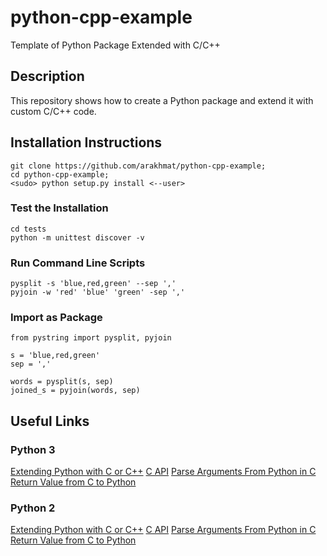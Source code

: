 # python-cpp-example
Template of Python Package Extended with C/C++

## Description
This repository shows how to create a Python package and extend it with custom C/C++ code.

## Installation Instructions
```
git clone https://github.com/arakhmat/python-cpp-example;
cd python-cpp-example;
<sudo> python setup.py install <--user>
```
### Test the Installation
```
cd tests
python -m unittest discover -v
```
### Run Command Line Scripts
```
pysplit -s 'blue,red,green' --sep ','
pyjoin -w 'red' 'blue' 'green' -sep ','
```
### Import as Package
```
from pystring import pysplit, pyjoin

s = 'blue,red,green'
sep = ','

words = pysplit(s, sep)
joined_s = pyjoin(words, sep)
```

## Useful Links
### Python 3
[Extending Python with C or C++](https://docs.python.org/3/extending/extending.html)
[C API](https://docs.python.org/3/c-api/)
[Parse Arguments From Python in C](https://docs.python.org/3/c-api/arg.html)
[Return Value from C to Python](https://docs.python.org/3/c-api/arg.html#building-valuesrg/3/c-api/arg.html)

### Python 2
[Extending Python with C or C++](https://docs.python.org/2/extending/extending.html)
[C API](https://docs.python.org/2/c-api/)
[Parse Arguments From Python in C](https://docs.python.org/2.0/ext/parseTuple.html)
[Return Value from C to Python](https://docs.python.org/2.0/ext/buildValue.html)

